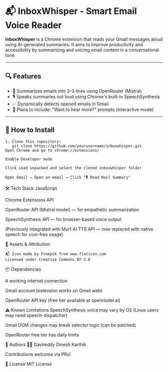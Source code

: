 # 📬 InboxWhisper - Smart Email Voice Reader

**InboxWhisper** is a Chrome extension that reads your Gmail messages aloud using AI-generated summaries. It aims to improve productivity and accessibility by summarizing and voicing email content in a conversational tone.

---

## 🔍 Features

- 🧠 Summarizes emails into 2–3 lines using OpenRouter (Mistral)
- 🎙️ Speaks summaries out loud using Chrome's built-in SpeechSynthesis
- ✅ Dynamically detects opened emails in Gmail
- 🔁 Plans to include: "Want to hear more?" prompts (interactive mode)

---

## 🚀 How to Install
```
1. Clone this repository:
   git clone https://github.com/yourusername/inboxwhisper.git
Open Chrome and go to chrome://extensions/

Enable Developer mode

Click Load unpacked and select the cloned inboxwhisper folder

Open Gmail → Open an email → Click "🎙️ Read Mail Summary"
```

🛠️ Tech Stack
JavaScript

Chrome Extensions API

OpenRouter API (Mistral model) — for empathetic summarization

SpeechSynthesis API — for browser-based voice output

(Previously integrated with Murf AI TTS API — now replaced with native speech for cost-free usage)

🎨 Assets & Attribution
```
📬 Icon made by Freepik from www.flaticon.com
Licensed under Creative Commons BY 3.0
```

📦 Dependencies

A working internet connection

Gmail account (extension works on Gmail web)

OpenRouter API key (free tier available at openrouter.ai)

⚠️ Known Limitations
SpeechSynthesis voice may vary by OS (Linux users may need speech-dispatcher)

Gmail DOM changes may break selector logic (can be patched)

OpenRouter free tier has daily limits

🤝 Authors
👨‍💻 Gavireddy Dinesh Karthik

Contributions welcome via PRs!

📄 License
MIT License
